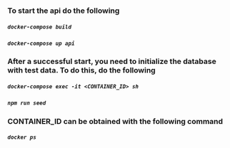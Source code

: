### To start the api do the following

##### `docker-compose build`
##### `docker-compose up api`

### After a successful start, you need to initialize the database with test data. To do this, do the following

##### `docker-compose exec -it <CONTAINER_ID> sh`
##### `npm run seed`

### CONTAINER_ID can be obtained with the following command

##### `docker ps`